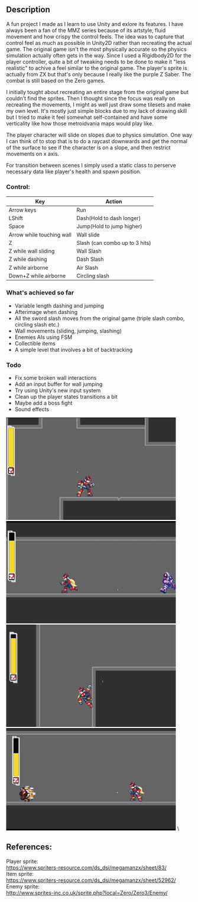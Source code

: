 
## Description

A fun project I made as I learn to use Unity and exlore its features. I have always been a fan of the MMZ series because of its artstyle, fluid movement and how crispy the control feels. The idea was to capture that control feel as much as possible in Unity2D rather than recreating the actual game. The original game isn't the most physically accurate so the physics simulation actually often gets in the way. Since I used a Rigidbody2D for the player controller, quite a bit of tweaking needs to be done to make it "less realistic" to achive a feel similar to the original game. The player's sprite is actually from ZX but that's only because I really like the purple Z Saber. The combat is still based on the Zero games.

I initially tought about recreating an entire stage from the original game but couldn't find the sprites. Then I thought since the focus was really on recreating the movements, I might as well just draw some tilesets and make my own level. It's mostly just simple blocks due to my lack of drawing skill but I tried to make it feel somewhat self-contained and have some verticality like how those metroidvania maps would play like.

The player character will slide on slopes due to physics simulation. One way I can think of to stop that is to do a raycast downwards and get the normal of the surface to see if the character is on a slope, and then restrict movements on x axis. 

For transition between scenes I simply used a static class to perserve necessary data like player's health and spawn position. 

### Control:
| Key | Action |
| ------ | ----------- |
| Arrow keys   | Run |
|LShift| Dash(Hold to dash longer)|
|Space| Jump(Hold to jump higher)|
|Arrow while touching wall| Wall slide|
| Z  | Slash (can combo up to 3 hits)|
| Z while wall sliding  |Wall Slash|
|Z while dashing| Dash Slash|
|Z while airborne| Air Slash|
|Down+Z while airborne| Circling slash|


### What's achieved so far
- Variable length dashing and jumping
- Afterimage when dashing
- All the sword slash moves from the original game (triple slash combo, circling slash etc.)
- Wall movements (sliding, jumping, slashing)
- Enemies AIs using FSM
- Collectible items
- A simple level that involves a bit of backtracking


### Todo
- Fix some broken wall interactions
- Add an input buffer for wall jumping
- Try using Unity's new input system
- Clean up the player states transitions a bit
- Maybe add a boss fight
- Sound effects

![Alt text](screenshot1.gif) \
![Alt text](screenshot2.gif) \
![Alt text](screenshot3.gif) \
![Alt text](screenshot4.gif) \


## References:
Player sprite: \
https://www.spriters-resource.com/ds_dsi/megamanzx/sheet/83/
\
Item sprite:\
https://www.spriters-resource.com/ds_dsi/megamanzx/sheet/52962/
\
Enemy sprite:\
http://www.sprites-inc.co.uk/sprite.php?local=Zero/Zero3/Enemy/




